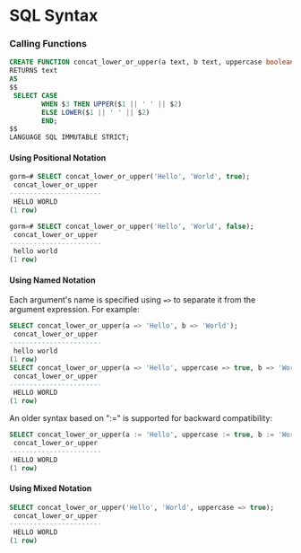 # SQL Syntax

### Calling Functions
```sql
CREATE FUNCTION concat_lower_or_upper(a text, b text, uppercase boolean DEFAULT false)
RETURNS text
AS
$$
 SELECT CASE
        WHEN $3 THEN UPPER($1 || ' ' || $2)
        ELSE LOWER($1 || ' ' || $2)
        END;
$$
LANGUAGE SQL IMMUTABLE STRICT;
```
#### Using Positional Notation
```SQL
gorm=# SELECT concat_lower_or_upper('Hello', 'World', true);
 concat_lower_or_upper 
-----------------------
 HELLO WORLD
(1 row)

gorm=# SELECT concat_lower_or_upper('Hello', 'World', false);
 concat_lower_or_upper 
-----------------------
 hello world
(1 row)
```
#### Using Named Notation
Each argument's name is specified using `=>` to separate it from the argument expression. For example:
```sql
SELECT concat_lower_or_upper(a => 'Hello', b => 'World');
 concat_lower_or_upper
-----------------------
 hello world
(1 row)
SELECT concat_lower_or_upper(a => 'Hello', uppercase => true, b => 'World');
 concat_lower_or_upper
-----------------------
 HELLO WORLD
(1 row)
```
An older syntax based on ":=" is supported for backward compatibility:
```sql
SELECT concat_lower_or_upper(a := 'Hello', uppercase := true, b := 'World');
 concat_lower_or_upper
-----------------------
 HELLO WORLD
(1 row)
```
#### Using Mixed Notation
```sql
SELECT concat_lower_or_upper('Hello', 'World', uppercase => true);
 concat_lower_or_upper
-----------------------
 HELLO WORLD
(1 row)
```
